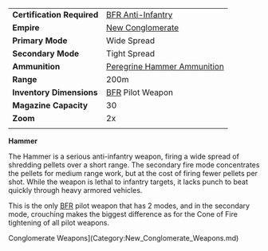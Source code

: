 |                            |                                                                             |
| -------------------------- | --------------------------------------------------------------------------- |
| **Certification Required** | [BFR Anti-Infantry](../certifications/BFR_Anti-Infantry.md)                 |
| **Empire**                 | [New Conglomerate](../terminology/New_Conglomerate.md)                              |
| **Primary Mode**           | Wide Spread                                                                 |
| **Secondary Mode**         | Tight Spread                                                                |
| **Ammunition**             | [Peregrine Hammer Ammunition](../ammunition/Peregrine_Hammer_Ammunition.md) |
| **Range**                  | 200m                                                                        |
| **Inventory Dimensions**   | [BFR](../vehicles/BattleFrame_Robotics.md) Pilot Weapon                     |
| **Magazine Capacity**      | 30                                                                          |
| **Zoom**                   | 2x                                                                          |
|                            |                                                                             |

**Hammer**

The Hammer is a serious anti-infantry weapon, firing a wide spread of shredding
pellets over a short range. The secondary fire mode concentrates the pellets for
medium range work, but at the cost of firing fewer pellets per shot. While the
weapon is lethal to infantry targets, it lacks punch to beat quickly through
heavy armored vehicles.

This is the only [BFR](../vehicles/BattleFrame_Robotics.md) pilot weapon that
has 2 modes, and in the secondary mode, crouching makes the biggest difference
as for the Cone of Fire tightening of all pilot weapons.

Conglomerate Weapons](Category:New_Conglomerate_Weapons.md)
